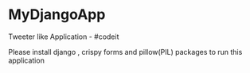 # MyDjangoApp
Tweeter like Application - #codeit

Please install django , crispy forms and pillow(PIL) packages to run this application 
